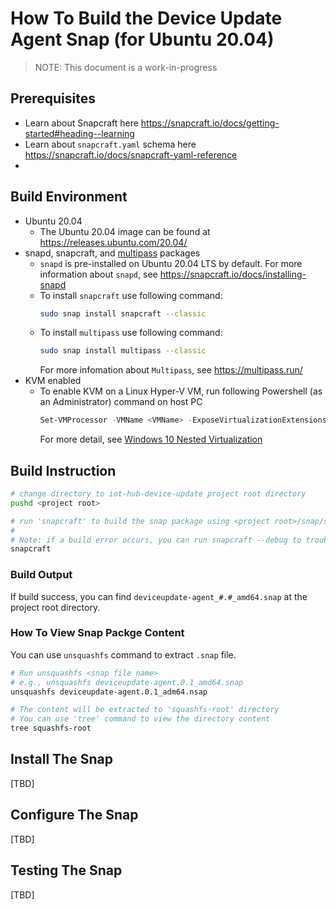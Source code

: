 # How To Build the Device Update Agent Snap (for Ubuntu 20.04)

> NOTE: This document is a work-in-progress

## Prerequisites
- Learn about Snapcraft here https://snapcraft.io/docs/getting-started#heading--learning
- Learn about `snapcraft.yaml` schema here https://snapcraft.io/docs/snapcraft-yaml-reference
- 

## Build Environment
- Ubuntu 20.04
    - The Ubuntu 20.04 image can be found at https://releases.ubuntu.com/20.04/
- snapd, snapcraft, and [multipass](https://snapcraft.io/docs/build-options) packages
    - `snapd` is pre-installed on Ubuntu 20.04 LTS by default. For more information about `snapd`, see https://snapcraft.io/docs/installing-snapd
    - To install `snapcraft` use following command:
        ```sh
        sudo snap install snapcraft --classic
        ```
    - To install `multipass` use following command:
        ```sh
        sudo snap install multipass --classic
        ```
        For more infomation about `Multipass`, see https://multipass.run/
- KVM enabled
    - To enable KVM on a Linux Hyper-V VM, run following Powershell (as an Administrator) command on host PC
        ```powershell
        Set-VMProcessor -VMName <VMName> -ExposeVirtualizationExtensions $true
        ```
        For more detail, see [Windows 10 Nested Virtualization](https://learn.microsoft.com/en-us/virtualization/hyper-v-on-windows/user-guide/nested-virtualization)

## Build Instruction

```sh
# change directory to iot-hub-device-update project root directory
pushd <project root>

# run 'snapcraft' to build the snap package using <project root>/snap/snapcraft.yaml
#
# Note: if a build error occurs, you can run snapcraft --debug to troubleshoot the error.
snapcraft

```

### Build Output

If build success, you can find `deviceupdate-agent_#.#_amd64.snap` at the project root directory.

### How To View Snap Packge Content

You can use `unsquashfs` command to extract `.snap` file.

```sh
# Run unsquashfs <snap file name>
# e.g., unsquashfs deviceupdate-agent.0.1_amd64.snap
unsquashfs deviceupdate-agent.0.1_adm64.nsap

# The content will be extracted to 'squashfs-root' directory
# You can use 'tree' command to view the directory content
tree squashfs-root
```

## Install The Snap
[TBD]

## Configure The Snap
[TBD]

## Testing The Snap
[TBD]
